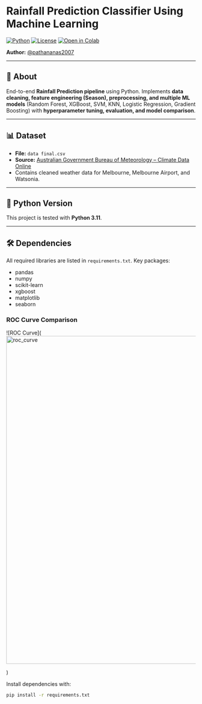 # Rainfall Prediction Classifier Using Machine Learning

[![Python](https://img.shields.io/badge/python-3.11-blue)](https://www.python.org/)
[![License](https://img.shields.io/badge/license-MIT-green)](LICENSE)
[![Open in Colab](https://colab.research.google.com/assets/colab-badge.svg)](https://colab.research.google.com/github/pathananas2007/Rainfall-Prediction-Classifier-Using-Machine-Learning/blob/main/final%202.ipynb)

**Author:** [@pathananas2007](https://github.com/pathananas2007)

---

## 📄 About
End-to-end **Rainfall Prediction pipeline** using Python. Implements **data cleaning, feature engineering (Season), preprocessing, and multiple ML models** (Random Forest, XGBoost, SVM, KNN, Logistic Regression, Gradient Boosting) with **hyperparameter tuning, evaluation, and model comparison**.

---

## 📊 Dataset
- **File:** `data final.csv`  
- **Source:** [Australian Government Bureau of Meteorology – Climate Data Online](http://www.bom.gov.au/climate/dwo/)  
- Contains cleaned weather data for Melbourne, Melbourne Airport, and Watsonia.

---

## 🐍 Python Version
This project is tested with **Python 3.11**.

---

## 🛠 Dependencies
All required libraries are listed in `requirements.txt`. Key packages:
- pandas
- numpy
- scikit-learn
- xgboost
- matplotlib
- seaborn


### ROC Curve Comparison
![ROC Curve](<img width="1110" height="872" alt="roc_curve" src="https://github.com/user-attachments/assets/3ea0c141-27ab-42bb-9623-f98469dd8d60" />

)


Install dependencies with:

```bash
pip install -r requirements.txt

